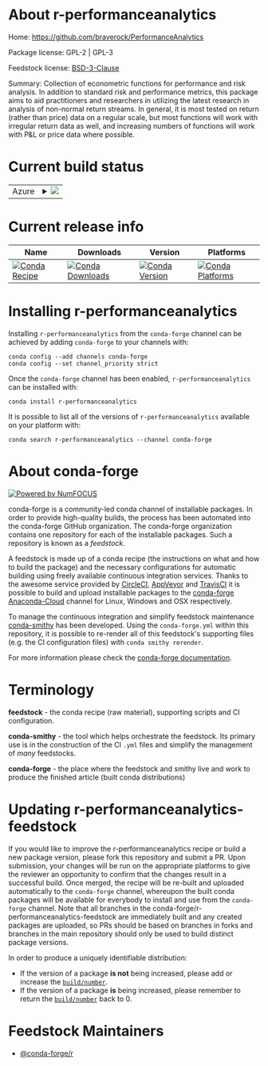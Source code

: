 About r-performanceanalytics
============================

Home: https://github.com/braverock/PerformanceAnalytics

Package license: GPL-2 | GPL-3

Feedstock license: [BSD-3-Clause](https://github.com/conda-forge/r-performanceanalytics-feedstock/blob/master/LICENSE.txt)

Summary: Collection of econometric functions for performance and risk  analysis. In addition to standard risk and performance metrics, this  package aims to aid practitioners and researchers in utilizing the latest research in analysis of non-normal return streams.  In general, it is most  tested on return (rather than price) data on a regular scale, but most  functions will work with irregular return data as well, and increasing numbers of functions will work with P&L or price data where possible.

Current build status
====================


<table>
    
  <tr>
    <td>Azure</td>
    <td>
      <details>
        <summary>
          <a href="https://dev.azure.com/conda-forge/feedstock-builds/_build/latest?definitionId=2436&branchName=master">
            <img src="https://dev.azure.com/conda-forge/feedstock-builds/_apis/build/status/r-performanceanalytics-feedstock?branchName=master">
          </a>
        </summary>
        <table>
          <thead><tr><th>Variant</th><th>Status</th></tr></thead>
          <tbody><tr>
              <td>linux_64_r_base4.0</td>
              <td>
                <a href="https://dev.azure.com/conda-forge/feedstock-builds/_build/latest?definitionId=2436&branchName=master">
                  <img src="https://dev.azure.com/conda-forge/feedstock-builds/_apis/build/status/r-performanceanalytics-feedstock?branchName=master&jobName=linux&configuration=linux_64_r_base4.0" alt="variant">
                </a>
              </td>
            </tr><tr>
              <td>linux_64_r_base4.1</td>
              <td>
                <a href="https://dev.azure.com/conda-forge/feedstock-builds/_build/latest?definitionId=2436&branchName=master">
                  <img src="https://dev.azure.com/conda-forge/feedstock-builds/_apis/build/status/r-performanceanalytics-feedstock?branchName=master&jobName=linux&configuration=linux_64_r_base4.1" alt="variant">
                </a>
              </td>
            </tr><tr>
              <td>osx_64_r_base4.0</td>
              <td>
                <a href="https://dev.azure.com/conda-forge/feedstock-builds/_build/latest?definitionId=2436&branchName=master">
                  <img src="https://dev.azure.com/conda-forge/feedstock-builds/_apis/build/status/r-performanceanalytics-feedstock?branchName=master&jobName=osx&configuration=osx_64_r_base4.0" alt="variant">
                </a>
              </td>
            </tr><tr>
              <td>osx_64_r_base4.1</td>
              <td>
                <a href="https://dev.azure.com/conda-forge/feedstock-builds/_build/latest?definitionId=2436&branchName=master">
                  <img src="https://dev.azure.com/conda-forge/feedstock-builds/_apis/build/status/r-performanceanalytics-feedstock?branchName=master&jobName=osx&configuration=osx_64_r_base4.1" alt="variant">
                </a>
              </td>
            </tr><tr>
              <td>win_64_r_base4.0</td>
              <td>
                <a href="https://dev.azure.com/conda-forge/feedstock-builds/_build/latest?definitionId=2436&branchName=master">
                  <img src="https://dev.azure.com/conda-forge/feedstock-builds/_apis/build/status/r-performanceanalytics-feedstock?branchName=master&jobName=win&configuration=win_64_r_base4.0" alt="variant">
                </a>
              </td>
            </tr><tr>
              <td>win_64_r_base4.1</td>
              <td>
                <a href="https://dev.azure.com/conda-forge/feedstock-builds/_build/latest?definitionId=2436&branchName=master">
                  <img src="https://dev.azure.com/conda-forge/feedstock-builds/_apis/build/status/r-performanceanalytics-feedstock?branchName=master&jobName=win&configuration=win_64_r_base4.1" alt="variant">
                </a>
              </td>
            </tr>
          </tbody>
        </table>
      </details>
    </td>
  </tr>
</table>

Current release info
====================

| Name | Downloads | Version | Platforms |
| --- | --- | --- | --- |
| [![Conda Recipe](https://img.shields.io/badge/recipe-r--performanceanalytics-green.svg)](https://anaconda.org/conda-forge/r-performanceanalytics) | [![Conda Downloads](https://img.shields.io/conda/dn/conda-forge/r-performanceanalytics.svg)](https://anaconda.org/conda-forge/r-performanceanalytics) | [![Conda Version](https://img.shields.io/conda/vn/conda-forge/r-performanceanalytics.svg)](https://anaconda.org/conda-forge/r-performanceanalytics) | [![Conda Platforms](https://img.shields.io/conda/pn/conda-forge/r-performanceanalytics.svg)](https://anaconda.org/conda-forge/r-performanceanalytics) |

Installing r-performanceanalytics
=================================

Installing `r-performanceanalytics` from the `conda-forge` channel can be achieved by adding `conda-forge` to your channels with:

```
conda config --add channels conda-forge
conda config --set channel_priority strict
```

Once the `conda-forge` channel has been enabled, `r-performanceanalytics` can be installed with:

```
conda install r-performanceanalytics
```

It is possible to list all of the versions of `r-performanceanalytics` available on your platform with:

```
conda search r-performanceanalytics --channel conda-forge
```


About conda-forge
=================

[![Powered by NumFOCUS](https://img.shields.io/badge/powered%20by-NumFOCUS-orange.svg?style=flat&colorA=E1523D&colorB=007D8A)](http://numfocus.org)

conda-forge is a community-led conda channel of installable packages.
In order to provide high-quality builds, the process has been automated into the
conda-forge GitHub organization. The conda-forge organization contains one repository
for each of the installable packages. Such a repository is known as a *feedstock*.

A feedstock is made up of a conda recipe (the instructions on what and how to build
the package) and the necessary configurations for automatic building using freely
available continuous integration services. Thanks to the awesome service provided by
[CircleCI](https://circleci.com/), [AppVeyor](https://www.appveyor.com/)
and [TravisCI](https://travis-ci.com/) it is possible to build and upload installable
packages to the [conda-forge](https://anaconda.org/conda-forge)
[Anaconda-Cloud](https://anaconda.org/) channel for Linux, Windows and OSX respectively.

To manage the continuous integration and simplify feedstock maintenance
[conda-smithy](https://github.com/conda-forge/conda-smithy) has been developed.
Using the ``conda-forge.yml`` within this repository, it is possible to re-render all of
this feedstock's supporting files (e.g. the CI configuration files) with ``conda smithy rerender``.

For more information please check the [conda-forge documentation](https://conda-forge.org/docs/).

Terminology
===========

**feedstock** - the conda recipe (raw material), supporting scripts and CI configuration.

**conda-smithy** - the tool which helps orchestrate the feedstock.
                   Its primary use is in the construction of the CI ``.yml`` files
                   and simplify the management of *many* feedstocks.

**conda-forge** - the place where the feedstock and smithy live and work to
                  produce the finished article (built conda distributions)


Updating r-performanceanalytics-feedstock
=========================================

If you would like to improve the r-performanceanalytics recipe or build a new
package version, please fork this repository and submit a PR. Upon submission,
your changes will be run on the appropriate platforms to give the reviewer an
opportunity to confirm that the changes result in a successful build. Once
merged, the recipe will be re-built and uploaded automatically to the
`conda-forge` channel, whereupon the built conda packages will be available for
everybody to install and use from the `conda-forge` channel.
Note that all branches in the conda-forge/r-performanceanalytics-feedstock are
immediately built and any created packages are uploaded, so PRs should be based
on branches in forks and branches in the main repository should only be used to
build distinct package versions.

In order to produce a uniquely identifiable distribution:
 * If the version of a package **is not** being increased, please add or increase
   the [``build/number``](https://docs.conda.io/projects/conda-build/en/latest/resources/define-metadata.html#build-number-and-string).
 * If the version of a package **is** being increased, please remember to return
   the [``build/number``](https://docs.conda.io/projects/conda-build/en/latest/resources/define-metadata.html#build-number-and-string)
   back to 0.

Feedstock Maintainers
=====================

* [@conda-forge/r](https://github.com/conda-forge/r/)

